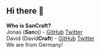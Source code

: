 ## Hi there 👋

**Who is SanCraft?** <br>
Jonas (**San**oj) - [GitHub](https://github.com/2020Sanoj) [Twitter](https://twitter.com/2020Sanoj) <br>
David (David**Craft**) - [GitHub](https://github.com/DavidCraftDev) [Twitter](https://twitter.com/David__Craft) <br>
We are from Germany!
<!--

**Here are some ideas to get you started:**

🙋‍♀️ A short introduction - what is your organization all about?
🌈 Contribution guidelines - how can the community get involved?
👩‍💻 Useful resources - where can the community find your docs? Is there anything else the community should know?
🍿 Fun facts - what does your team eat for breakfast?
🧙 Remember, you can do mighty things with the power of [Markdown](https://guides.github.com/features/mastering-markdown/)
-->
